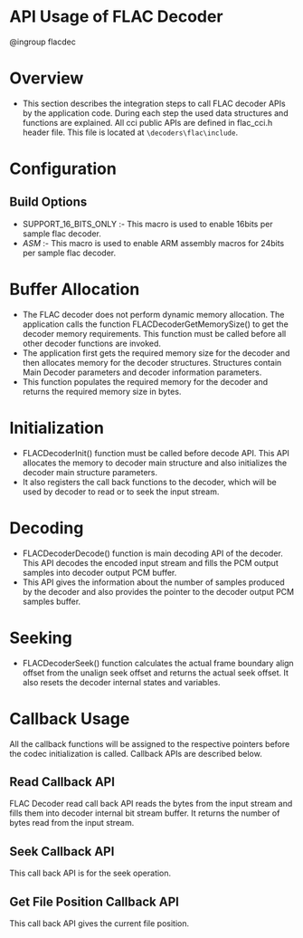API Usage of FLAC Decoder
================
@ingroup flacdec

# Overview

* This section describes the integration steps to call FLAC decoder APIs by the application code. During each step the used data structures and functions are explained. All cci public APIs are defined in flac_cci.h header file. This file is located at `\decoders\flac\include`.

# Configuration
## Build Options
* SUPPORT_16_BITS_ONLY :- This macro is used to enable 16bits per sample flac decoder.
* _ASM_ :- This macro is used to enable ARM assembly macros for 24bits per sample flac decoder. 

# Buffer Allocation
* The FLAC decoder does not perform dynamic memory allocation. The application calls the function FLACDecoderGetMemorySize() to get the decoder memory requirements. This function must be called before all other decoder functions are invoked.
* The application first gets the required memory size for the decoder and then allocates memory for the decoder structures. Structures contain Main Decoder parameters and decoder information parameters.
* This function populates the required memory for the decoder and returns the required memory size in bytes.

# Initialization
* FLACDecoderInit() function must be called before decode API. This API allocates the memory to decoder main structure and also initializes the decoder main structure parameters. 
* It also registers the call back functions to the decoder, which will be used by decoder to read or to seek the input stream. 

# Decoding
* FLACDecoderDecode() function is main decoding API of the decoder. This API decodes the encoded input stream and fills the PCM output samples into decoder output PCM buffer. 
* This API gives the information about the number of samples produced by the decoder and also provides the pointer to the decoder output PCM samples buffer.  

# Seeking
* FLACDecoderSeek() function calculates the actual frame boundary align offset from the unalign seek offset and returns the actual seek offset. It also resets the decoder internal states and variables.

# Callback Usage
All the callback functions will be assigned to the respective pointers before the codec initialization is called. Callback APIs are described below.

## Read Callback API
FLAC Decoder read call back API reads the bytes from the input stream and fills them into decoder internal bit stream buffer. It returns the number of bytes read from the input stream.

## Seek Callback API
This call back API is for the seek operation.

## Get File Position Callback API
This call back API gives the current file position.



